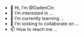- 👋 Hi, I’m @DadenCin
- 👀 I’m interested in ...
- 🌱 I’m currently learning ...
- 💞️ I’m looking to collaborate on ...
- 📫 How to reach me ...

<!---
DadenCin/DadenCin is a ✨ special ✨ repository because its `README.md` (this file) appears on your GitHub profile.
You can click the Preview link to take a look at your changes.
--->

